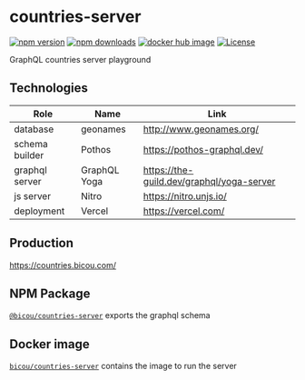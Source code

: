 # countries-server

[![npm version][npm-version-src]][npm-version-href]
[![npm downloads][npm-downloads-src]][npm-downloads-href]
[![docker hub image][docker-hub-src]][docker-hub-href]
[![License][license-src]][license-href]

GraphQL countries server playground

## Technologies

| Role           | Name         | Link                                      |
|----------------|--------------|-------------------------------------------|
| database       | geonames     | http://www.geonames.org/                  |
| schema builder | Pothos       | https://pothos-graphql.dev/               |
| graphql server | GraphQL Yoga | https://the-guild.dev/graphql/yoga-server |
| js server      | Nitro        | https://nitro.unjs.io/                    |
| deployment     | Vercel       | https://vercel.com/                       |

## Production

https://countries.bicou.com/

## NPM Package

[`@bicou/countries-server`](https://www.npmjs.com/package/@bicou/countries-server) exports the graphql schema

## Docker image

[`bicou/countries-server`](https://hub.docker.com/r/bicou/countries-server) contains the image to run the server

<!-- Badges -->
[npm-version-src]: https://img.shields.io/npm/v/@bicou/countries-server/latest.svg?style=flat&colorA=18181B&colorB=61876E
[npm-version-href]: https://npmjs.com/package/@bicou/countries-server

[npm-downloads-src]: https://img.shields.io/npm/dm/@bicou/countries-server.svg?style=flat&colorA=18181B&colorB=61876E
[npm-downloads-href]: https://npmjs.com/package/@bicou/countries-server

[license-src]: https://img.shields.io/npm/l/@bicou/countries-server.svg?style=flat&colorA=18181B&colorB=61876E
[license-href]: https://npmjs.com/package/@bicou/countries-server

[docker-hub-src]: https://img.shields.io/docker/v/bicou/countries-server?label=docker&colorA=18181B&colorB=61876E
[docker-hub-href]: https://hub.docker.com/r/bicou/countries-server
